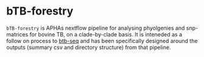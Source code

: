 # **bTB-forestry**

`bTB-forestry` is APHAs nextflow pipeline for analysing phyolgenies and snp-matrices for bovine TB, on a clade-by-clade basis.  It is inteneded as a follow on process to [btb-seq](https://github.com/APHA-CSU/btb-seq)  and has been specifically designed around the outputs (summary csv and directory structure) from that pipeline.